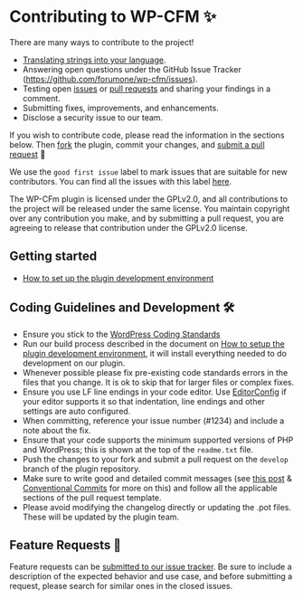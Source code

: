 # Contributing to WP-CFM ✨

There are many ways to contribute to the project!

- [Translating strings into your language](https://translate.wordpress.org/projects/wp-plugins/wp-cfm/).
- Answering open questions under the GitHub Issue Tracker (https://github.com/forumone/wp-cfm/issues).
- Testing open [issues](https://github.com/forumone/wp-cfm/issues) or [pull requests](https://github.com/forumone/wp-cfm/pulls) and sharing your findings in a comment.
- Submitting fixes, improvements, and enhancements.
- Disclose a security issue to our team.

If you wish to contribute code, please read the information in the sections below. Then [fork](https://help.github.com/articles/fork-a-repo/) the plugin, commit your changes, and [submit a pull request](https://help.github.com/articles/using-pull-requests/) 🎉

We use the `good first issue` label to mark issues that are suitable for new contributors. You can find all the issues with this label [here](https://github.com/forumone/wp-cfm/issues?q=is%3Aissue+is%3Aopen+label%3A%22good+first+issue%22).

The WP-CFm plugin is licensed under the GPLv2.0, and all contributions to the project will be released under the same license. You maintain copyright over any contribution you make, and by submitting a pull request, you are agreeing to release that contribution under the GPLv2.0 license.

## Getting started

- [How to set up the plugin development environment](https://github.com/forumone/wp-cfm/wiki/How-to-setup-the-plugin-development-environment)

## Coding Guidelines and Development 🛠

- Ensure you stick to the [WordPress Coding Standards](https://make.wordpress.org/core/handbook/best-practices/coding-standards/php/)
- Run our build process described in the document on [How to setup the plugin development environment](https://github.com/forumone/wp-cfm/wiki/How-to-setup-the-plugin-development-environment), it will install everything needed to do development on our plugin.
- Whenever possible please fix pre-existing code standards errors in the files that you change. It is ok to skip that for larger files or complex fixes.
- Ensure you use LF line endings in your code editor. Use [EditorConfig](http://editorconfig.org/) if your editor supports it so that indentation, line endings and other settings are auto configured.
- When committing, reference your issue number (#1234) and include a note about the fix.
- Ensure that your code supports the minimum supported versions of PHP and WordPress; this is shown at the top of the `readme.txt` file.
- Push the changes to your fork and submit a pull request on the `develop` branch of the plugin repository.
- Make sure to write good and detailed commit messages (see [this post](https://chris.beams.io/posts/git-commit/) & [Conventional Commits](https://www.conventionalcommits.org/en/v1.0.0/) for more on this) and follow all the applicable sections of the pull request template.
- Please avoid modifying the changelog directly or updating the .pot files. These will be updated by the plugin team.

## Feature Requests 🚀

Feature requests can be [submitted to our issue tracker](https://github.com/forumone/wp-cfm/issues/new?template=5-Feature-request.md). Be sure to include a description of the expected behavior and use case, and before submitting a request, please search for similar ones in the closed issues.
